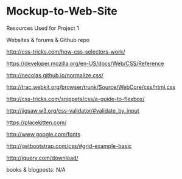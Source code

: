 # Mockup-to-Web-Site
Resources Used for Project 1

Websites & forums & Github repo

http://css-tricks.com/how-css-selectors-work/

https://developer.mozilla.org/en-US/docs/Web/CSS/Reference

http://necolas.github.io/normalize.css/

http://trac.webkit.org/browser/trunk/Source/WebCore/css/html.css

http://css-tricks.com/snippets/css/a-guide-to-flexbox/

http://jigsaw.w3.org/css-validator/#validate_by_input

https://placekitten.com/

http://www.google.com/fonts

http://getbootstrap.com/css/#grid-example-basic

http://jquery.com/download/

books & blogposts: N/A

<NOFRAMES>fdsfdsfdsfdsfdsfdsfdsfdsfds</NOFRAMES>
